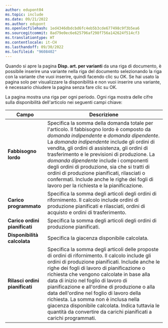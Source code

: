 ```yaml
---
author: edupont04
ms.topic: include
ms.date: 09/21/2022
ms.author: edupont
ms.openlocfilehash: 1ed4346dbdcbd6fc4eb5b3cde677498c9f3b5ea6
ms.sourcegitcommit: 8ad79e0ec6e625796af298f756a142624f514cf3
ms.translationtype: HT
ms.contentlocale: it-CH
ms.lasthandoff: 09/30/2022
ms.locfileid: "9608402"
---
```

Quando si apre la pagina **Disp. art. per varianti** da una riga di documento, è possibile inserire una variante nella riga del documento selezionando la riga con la variante che vuoi inserire, quindi facendo clic su OK. Se hai usato la pagina solo per visualizzare la disponibilità e non vuoi inserire una variante, è necessario chiudere la pagina senza fare clic su OK.

La pagina mostra una riga per ogni periodo. Ogni riga mostra delle cifre sulla disponibilità dell'articolo nei seguenti campi chiave:

| Campo | Descrizione |
|--|--|
| **Fabbisogno lordo**| Specifica la somma della domanda totale per l'articolo. Il fabbisogno lordo è composto da *domanda indipendente* e *domanda dipendente*. La *domanda indipendente* include gli ordini di vendita, gli ordini di assistenza, gli ordini di trasferimento e le previsioni di produzione. La *domanda dipendente* include i componenti degli ordini di produzione, sia che si tratti di ordini di produzione pianificati, rilasciati o confermati. Include anche le righe dei fogli di lavoro per la richiesta e la pianificazione.|
| **Carico programmato** | Specifica la somma degli articoli degli ordini di rifornimento. Il calcolo include ordini di produzione pianificati e rilasciati, ordini di acquisto e ordini di trasferimento. |
| **Carico ordini pianificati** | Specifica la somma degli articoli degli ordini di produzione pianificati. |
| **Disponibilità calcolata** | Specifica la giacenza disponibile calcolata. |
| **Rilasci ordini pianificati** | Specifica la somma degli articoli delle proposte di ordini di rifornimento. Il calcolo include gli ordini di produzione pianificati. Include anche le righe dei fogli di lavoro di pianificazione o richiesta che vengono calcolate in base alla data di inizio nel foglio di lavoro di pianificazione e all'ordine di produzione o alla data dell'ordine nel foglio di lavoro della richiesta. La somma non è inclusa nella giacenza disponibile calcolata. Indica tuttavia le quantità da convertire da carichi pianificati a carichi programmati. |
